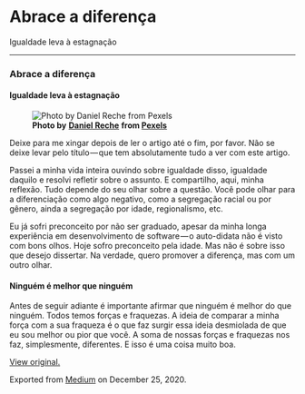 Abrace a diferença
==================

Igualdade leva à estagnação

------------------------------------------------------------------------

### Abrace a diferença

#### Igualdade leva à estagnação

<figure>
<img src="https://cdn-images-1.medium.com/max/800/1*S0Ud4z3Pptc3UpYuhxdVPA.jpeg" alt="Photo by Daniel Reche from Pexels" class="graf-image" /><figcaption><strong>Photo by</strong> <a href="https://www.pexels.com/@daniel-reche-718241?utm_content=attributionCopyText&amp;utm_medium=referral&amp;utm_source=pexels" class="markup--anchor markup--figure-anchor"><strong>Daniel Reche</strong></a> <strong>from </strong><a href="https://www.pexels.com/photo/eggs-in-tray-on-white-surface-1556707/?utm_content=attributionCopyText&amp;utm_medium=referral&amp;utm_source=pexels" class="markup--anchor markup--figure-anchor"><strong>Pexels</strong></a></figcaption>
</figure>Deixe para me xingar depois de ler o artigo até o fim, por
favor. Não se deixe levar pelo título — que tem absolutamente tudo a ver
com este artigo.

Passei a minha vida inteira ouvindo sobre igualdade disso, igualdade
daquilo e resolvi refletir sobre o assunto. E compartilho, aqui, minha
reflexão. Tudo depende do seu olhar sobre a questão. Você pode olhar
para a diferenciação como algo negativo, como a segregação racial ou por
gênero, ainda a segregação por idade, regionalismo, etc. 

Eu já sofri preconceito por não ser graduado, apesar da minha longa
experiência em desenvolvimento de software — o auto-didata não é visto
com bons olhos. Hoje sofro preconceito pela idade. Mas não é sobre isso
que desejo dissertar. Na verdade, quero promover a diferença, mas com um
outro olhar.

#### Ninguém é melhor que ninguém

Antes de seguir adiante é importante afirmar que ninguém é melhor do que
ninguém. Todos temos forças e fraquezas. A ideia de comparar a minha
força com a sua fraqueza é o que faz surgir essa ideia desmiolada de que
eu sou melhor ou pior que você. A soma de nossas forças e fraquezas nos
faz, simplesmente, diferentes. E isso é uma coisa muito boa.

  

[View original.](https://medium.com/p/a11ead82e703)

Exported from [Medium](https://medium.com) on December 25, 2020.
